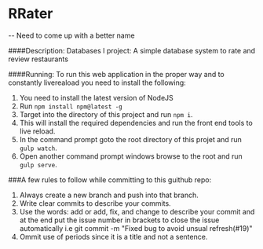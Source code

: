# RRater
-- Need to come up with a better name

####Description:
Databases I project: A simple database system to rate and review restaurants

####Running:
To run this web application in the proper way and to constantly livereaload you need to install the following:

1. You need to install the latest version of NodeJS
2. Run `npm install npm@latest -g`
3. Target into the directory of this project and run `npm i`.
4. This will install the required dependencies and run the front end tools to live reload.
5. In the command prompt goto the root directory of this projet and run `gulp watch`. 
6. Open another command prompt windows browse to the root and run `gulp serve`.


###A few rules to follow while committing to this guithub repo:
1. Always create a new branch and push into that branch.
2. Write clear commits to describe your commits.
3. Use the words: add or add, fix, and change to describe your commit and at the end put the issue number in brackets to close the issue automatically i.e git commit -m "Fixed bug to avoid unsual refresh(#19)"
4. Ommit use of periods since it is a title and not a sentence.